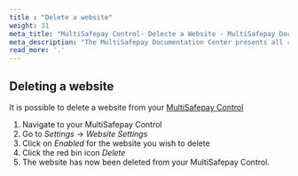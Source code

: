 ```yaml
---
title : "Delete a website"
weight: 31
meta_title: "MultiSafepay Control- Delecte a Website - MultiSafepay Docs"
meta_description: "The MultiSafepay Documentation Center presents all relevant information about our Plugins and API. You can also find support pages for Payment Methods, Tools and General Questions as well as the contact details of our Support and Integration Teams."
read_more: '.'
---
```


## Deleting a website

It is possible to delete a website from your [MultiSafepay Control](https://merchant.multisafepay.com)

1. Navigate to your MultiSafepay Control
2. Go to _Settings_ -> _Website Settings_
3. Click on _Enabled_ for the website you wish to delete
4. Click the red bin icon _Delete_
5. The website has now been deleted from your MultiSafepay Control.

